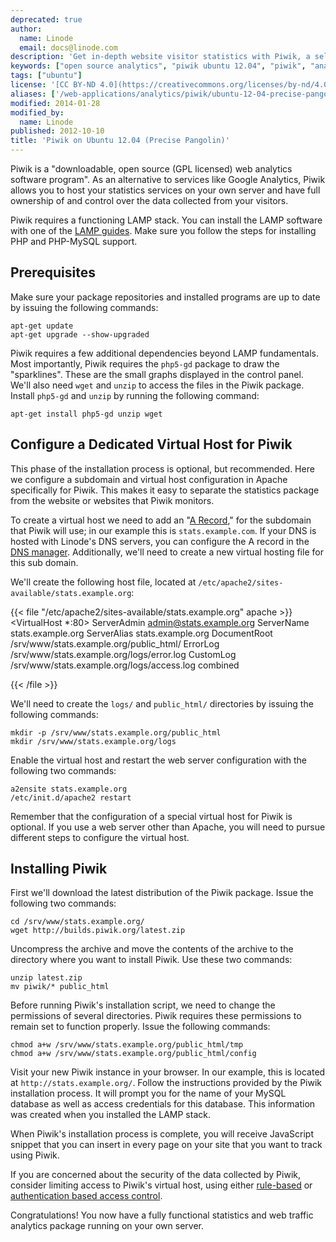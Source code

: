 ```yaml
---
deprecated: true
author:
  name: Linode
  email: docs@linode.com
description: 'Get in-depth website visitor statistics with Piwik, a self-hosted, open source analytics solution on Ubuntu 12.04 (Precise Pangolin).'
keywords: ["open source analytics", "piwik ubuntu 12.04", "piwik", "analytics", "ubuntu", "tracking", "statistics"]
tags: ["ubuntu"]
license: '[CC BY-ND 4.0](https://creativecommons.org/licenses/by-nd/4.0)'
aliases: ['/web-applications/analytics/piwik/ubuntu-12-04-precise-pangolin/']
modified: 2014-01-28
modified_by:
  name: Linode
published: 2012-10-10
title: 'Piwik on Ubuntu 12.04 (Precise Pangolin)'
---
```


Piwik is a "downloadable, open source (GPL licensed) web analytics software program". As an alternative to services like Google Analytics, Piwik allows you to host your statistics services on your own server and have full ownership of and control over the data collected from your visitors.

Piwik requires a functioning LAMP stack. You can install the LAMP software with one of the [LAMP guides](/docs/lamp-guides). Make sure you follow the steps for installing PHP and PHP-MySQL support.

## Prerequisites

Make sure your package repositories and installed programs are up to date by issuing the following commands:

    apt-get update
    apt-get upgrade --show-upgraded

Piwik requires a few additional dependencies beyond LAMP fundamentals. Most importantly, Piwik requires the `php5-gd` package to draw the "sparklines". These are the small graphs displayed in the control panel. We'll also need `wget` and `unzip` to access the files in the Piwik package. Install `php5-gd` and `unzip` by running the following command:

    apt-get install php5-gd unzip wget

## Configure a Dedicated Virtual Host for Piwik

This phase of the installation process is optional, but recommended. Here we configure a subdomain and virtual host configuration in Apache specifically for Piwik. This makes it easy to separate the statistics package from the website or websites that Piwik monitors.

To create a virtual host we need to add an "[A Record](/docs/networking/dns/dns-records-an-introduction/#a-and-aaaa)," for the subdomain that Piwik will use; in our example this is `stats.example.com`. If your DNS is hosted with Linode's DNS servers, you can configure the A record in the [DNS manager](/docs/dns-guides/configuring-dns-with-the-linode-manager). Additionally, we'll need to create a new virtual hosting file for this sub domain.

We'll create the following host file, located at `/etc/apache2/sites-available/stats.example.org`:

{{< file "/etc/apache2/sites-available/stats.example.org" apache >}}
<VirtualHost *:80>
    ServerAdmin admin@stats.example.org
    ServerName stats.example.org
    ServerAlias stats.example.org
    DocumentRoot /srv/www/stats.example.org/public_html/
    ErrorLog /srv/www/stats.example.org/logs/error.log
    CustomLog /srv/www/stats.example.org/logs/access.log combined
</VirtualHost>

{{< /file >}}


We'll need to create the `logs/` and `public_html/` directories by issuing the following commands:

    mkdir -p /srv/www/stats.example.org/public_html
    mkdir /srv/www/stats.example.org/logs

Enable the virtual host and restart the web server configuration with the following two commands:

    a2ensite stats.example.org
    /etc/init.d/apache2 restart

Remember that the configuration of a special virtual host for Piwik is optional. If you use a web server other than Apache, you will need to pursue different steps to configure the virtual host.

## Installing Piwik

First we'll download the latest distribution of the Piwik package. Issue the following two commands:

    cd /srv/www/stats.example.org/
    wget http://builds.piwik.org/latest.zip

Uncompress the archive and move the contents of the archive to the directory where you want to install Piwik. Use these two commands:

    unzip latest.zip
    mv piwik/* public_html

Before running Piwik's installation script, we need to change the permissions of several directories. Piwik requires these permissions to remain set to function properly. Issue the following commands:

    chmod a+w /srv/www/stats.example.org/public_html/tmp
    chmod a+w /srv/www/stats.example.org/public_html/config

Visit your new Piwik instance in your browser. In our example, this is located at `http://stats.example.org/`. Follow the instructions provided by the Piwik installation process. It will prompt you for the name of your MySQL database as well as access credentials for this database. This information was created when you installed the LAMP stack.

When Piwik's installation process is complete, you will receive JavaScript snippet that you can insert in every page on your site that you want to track using Piwik.

If you are concerned about the security of the data collected by Piwik, consider limiting access to Piwik's virtual host, using either [rule-based](/docs/web-servers/apache/configuration/rule-based-access-control) or [authentication based access control](/docs/web-servers/apache/configuration/http-authentication).

Congratulations! You now have a fully functional statistics and web traffic analytics package running on your own server.
